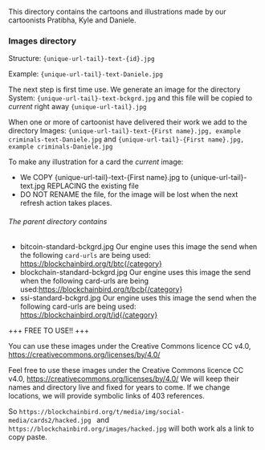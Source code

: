 This directory contains the cartoons and illustrations made by our cartoonists Pratibha, Kyle and Daniele.

### Images directory
Structure:
```{unique-url-tail}-text-{id}.jpg```

Example:
```{unique-url-tail}-text-Daniele.jpg```

The next step is first time use. We generate an image for the directory System: ```{unique-url-tail}-text-bckgrd.jpg``` and this file will be copied to _current_ right away ```{unique-url-tail}.jpg```

When one or more of cartoonist have delivered their work we add to the directory Images:
```{unique-url-tail}-text-{First name}.jpg, example criminals-text-Daniele.jpg```
and
```{unique-url-tail}-{First name}.jpg, example criminals-Daniele.jpg```

To make any illustration for a card the _current_ image:
- We COPY {unique-url-tail}-text-{First name}.jpg to {unique-url-tail}-text.jpg REPLACING the existing file
- DO NOT RENAME the file, for the image will be lost when the next refresh action takes places.

###### The parent directory contains
- bitcoin-standard-bckgrd.jpg Our engine uses this image the send when the following `card-urls` are being used:
https://blockchainbird.org/t/btc{/category}
- blockchain-standard-bckgrd.jpg Our engine uses this image the send when the following card-urls are being used:https://blockchainbird.org/t/bcb{/category}
- ssi-standard-bckgrd.jpg Our engine uses this image the send when the following card-urls are being used: https://blockchainbird.org/t/id{/category}

+++ FREE TO USE!! +++

You can use these images under the Creative Commons licence CC v4.0, https://creativecommons.org/licenses/by/4.0/

Feel free to use these images under the Creative Commons licence CC v4.0, https://creativecommons.org/licenses/by/4.0/
We will keep their names and directory live and fixed for years to come. If we change locations, we will provide symbolic links of 403 references.

So
```https://blockchainbird.org/t/media/img/social-media/cards2/hacked.jpg ```
and
```https://blockchainbird.org/images/hacked.jpg```
will both work als a link to copy paste.